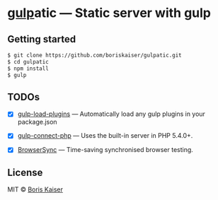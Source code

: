 # [gulp](http://gulpjs.com)atic — Static server with gulp


## Getting started
```bash
$ git clone https://github.com/boriskaiser/gulpatic.git
$ cd gulpatic
$ npm install
$ gulp
```


## TODOs
- [x] [gulp-load-plugins](https://github.com/jackfranklin/gulp-load-plugins) — Automatically load any gulp plugins in your package.json
- [x] [gulp-connect-php](https://github.com/micahblu/gulp-connect-php) — Uses the built-in server in PHP 5.4.0+.
- [x] [BrowserSync](https://github.com/BrowserSync/browser-sync) — Time-saving synchronised browser testing.


## License

MIT © [Boris Kaiser](http://boriskaiser.com)
